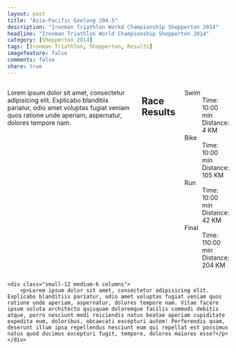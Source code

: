 ```yaml
---
layout: post
title: "Asia-Pacific Geelong 204.5"
description: "Ironman Triathlon Workd Championship Shepperton 2014"
headline: "Ironman Triathlon World Championship Shepperton 2014"
category: [Shepperton 2014]
tags: [Ironman Triathlon, Shepperton, Results]
imagefeature: false
comments: false
share: true
---
```

<div class="row">
    <div class="small-12 medium-6 columns">
        <p>Lorem ipsum dolor sit amet, consectetur adipisicing elit. Explicabo blanditiis pariatur, odio amet voluptas fugiat veniam quos ratione unde aperiam, aspernatur, dolores tempore nam.</p>

 <h2>Race Results</h2>

<dl>
  <dt>Swim</dt>
    <dd>Time: 10:00 min</dd>
    <dd>Distance: 4 KM</dd>
  <dt>Bike</dt>
    <dd>Time: 10:00 min</dd>
    <dd>Distance: 105 KM</dd>
  <dt>Run</dt>
    <dd>Time: 10:00 min</dd>
    <dd>Distance: 42 KM</dd>
  <dt>Final</dt>
    <dd>Time: 110:00 min</dd>
    <dd>Distance: 204 KM</dd>
</dl>
    </div>

    <div class="small-12 medium-6 columns">
        <p>Lorem ipsum dolor sit amet, consectetur adipisicing elit. Explicabo blanditiis pariatur, odio amet voluptas fugiat veniam quos ratione unde aperiam, aspernatur, dolores tempore nam. Vitae facere ipsum soluta architecto quisquam doloremque facilis commodi debitis atque, porro nesciunt modi reiciendis natus beatae aperiam cupiditate expedita eum, doloribus, obcaecati excepturi autem! Perferendis quam, deserunt illum ipsa repellendus nesciunt eum qui repellat est possimus natus quod ducimus excepturi fugit, tempore, dolores maiores esse?</p>
    </div>
</div>
